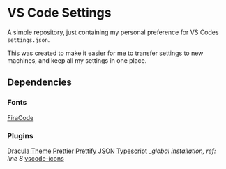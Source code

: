 # VS Code Settings

A simple repository, just containing my personal preference for VS Codes `settings.json`.

This was created to make it easier for me to transfer settings to new machines, and keep all my settings in one place.

## Dependencies

### Fonts
[FiraCode](https://www.github.com/tonsky/FiraCode)

### Plugins
[Dracula Theme](https://github.com/dracula/visual-studio-code)
[Prettier](https://github.com/prettier/prettier-vscode)
[Prettify JSON](https://marketplace.visualstudio.com/items?itemName=mohsen1.prettify-json)
[Typescript](https://github.com/microsoft/typescript) __global installation, ref: line 8_
[vscode-icons](https://github.com/vscode-icons/vscode-icons)
